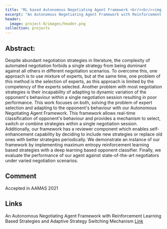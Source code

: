 ```yaml
---
title: "RL based Autonomous Negotiating Agent Framework <br/><br/><img src='/images/project-0/images/neg.png'>"
excerpt: "An Autonomous Negotiating Agent Framework with Reinforcement Learning Based Strategies and Adaptive Strategy Switching Mechanism"
header:
  image: project-0/images/header.png
collection: projects
---
```



**Abstract:**
---------------

Despite abundant negotiation strategies in literature, the complexity of automated negotiation forbids a single strategy from being dominant against all others in different negotiation scenarios. To overcome this, one approach is to use mixture of experts, but at the same time, one problem of this method is the selection of experts, as this approach is limited by the competency of the experts selected. Another problem with most negotiation strategies is their incapability of adapting to dynamic variation of the opponent's behaviour within a single negotiation session resulting in poor performance. This work focuses on both, solving the problem of expert selection and adapting to the opponent's behaviour with our Autonomous Negotiating Agent Framework. This framework allows real-time classification of opponent's behaviour and provides a mechanism to select, switch or combine strategies within a single negotiation session. Additionally, our framework has a reviewer component which enables self-enhancement capability by deciding to include new strategies or replace old ones with better strategies periodically. We demonstrate an instance of our framework by implementing maximum entropy reinforcement learning based strategies with a deep learning based opponent classifier. Finally, we evaluate the performance of our agent against state-of-the-art negotiators under varied negotiation scenarios.


**Comment**
--------------------------------
Accepted in AAMAS 2021

**Links**
--------------------------------
An Autonomous Negotiating Agent Framework with Reinforcement Learning Based Strategies and Adaptive Strategy Switching Mechanism [Link](https://arxiv.org/abs/2102.03588)
